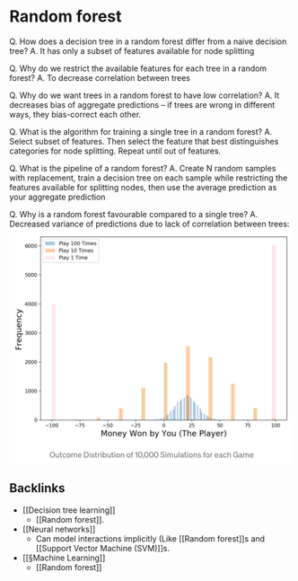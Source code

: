 # Random forest
Q. How does a decision tree in a random forest differ from a naive decision tree?
A. It has only a subset of features available for node splitting

Q. Why do we restrict the available features for each tree in a random forest?
A. To decrease correlation between trees

Q. Why do we want trees in a random forest to have low correlation?
A. It decreases bias of aggregate predictions – if trees are wrong in different ways, they bias-correct each other.

Q. What is the algorithm for training a single tree in a random forest?
A. Select subset of features. Then select the feature that best distinguishes categories for node splitting. Repeat until out of features.

Q. What is the pipeline of a random forest?
A. Create N random samples with replacement, train a decision tree on each sample while restricting the features available for splitting nodes, then use the average prediction as your aggregate prediction

Q. Why is a random forest favourable compared to a single tree?
A. Decreased variance of predictions due to lack of correlation between trees:
![](BearImages/714B1018-6639-4CC8-B780-9108D293B936-4241-0000080883397771/58D1F301-F0A7-4B1A-95EB-56476FC17AB5.png)

<!-- #anki/deck/ML# -->

## Backlinks
* [[Decision tree learning]]
	* [[Random forest]].
* [[Neural networks]]
	* Can model interactions implicitly (Like [[Random forest]]s and [[Support Vector Machine (SVM)]]s.
* [[§Machine Learning]]
	* [[Random forest]]

<!-- {BearID:26286925-767B-4B04-A262-E1D63EF5915C-4241-00000794EED18CD3} -->
